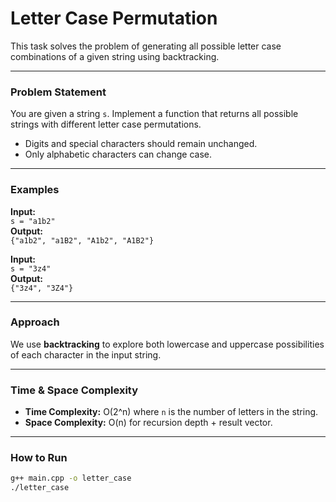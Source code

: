 # Letter Case Permutation

This task solves the problem of generating all possible letter case combinations of a given string using backtracking.

---

### Problem Statement

You are given a string `s`. Implement a function that returns all possible strings with different letter case permutations.

- Digits and special characters should remain unchanged.
- Only alphabetic characters can change case.

---

### Examples

**Input:**  
`s = "a1b2"`  
**Output:**  
`{"a1b2", "a1B2", "A1b2", "A1B2"}`

**Input:**  
`s = "3z4"`  
**Output:**  
`{"3z4", "3Z4"}`

---

### Approach

We use **backtracking** to explore both lowercase and uppercase possibilities of each character in the input string.

---

###  Time & Space Complexity

- **Time Complexity:** O(2^n) where `n` is the number of letters in the string.
- **Space Complexity:** O(n) for recursion depth + result vector.

---

### How to Run

```bash
g++ main.cpp -o letter_case
./letter_case

